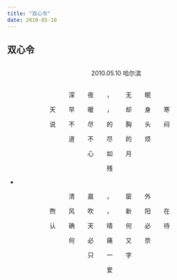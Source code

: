 ```yaml
---
title: "双心令"
date: 2010-05-10
---
```


## 双心令

<div style="text-align:center;margin: 30px auto;">
2010.05.10 哈尔滨
</div>

<div style="text-align:center;letter-spacing: 30px;">

深夜，无眠

天早暖，却身寒

说不尽的胸头闷

道不尽的烦

心如月

残

*

清晨，窗外

煦风吹，新阳在

认确天晴何必待

何必痛又奈

只一字

爱
</div>


